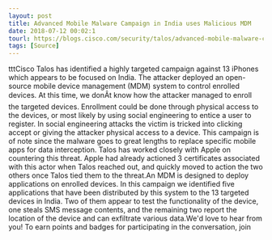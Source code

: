 ```yaml
---
layout: post
title: Advanced Mobile Malware Campaign in India uses Malicious MDM
date: 2018-07-12 00:02:1
tourl: https://blogs.cisco.com/security/talos/advanced-mobile-malware-campaign-in-india-uses-malicious-mdm
tags: [Source]
---
```

tttCisco Talos has identified a highly targeted campaign against 13 iPhones which appears to be focused on India. The attacker deployed an open-source mobile device management (MDM) system to control enrolled devices. At this time, we donÂt know how the attacker managed to enroll the targeted devices. Enrollment could be done through physical access to the devices, or most likely by using social engineering to entice a user to register. In social engineering attacks the victim is tricked into clicking accept or giving the attacker physical access to a device. This campaign is of note since the malware goes to great lengths to replace specific mobile apps for data interception. Talos has worked closely with Apple on countering this threat. Apple had already actioned 3 certificates associated with this actor when Talos reached out, and quickly moved to action the two others once Talos tied them to the threat.An MDM is designed to deploy applications on enrolled devices. In this campaign we identified five applications that have been distributed by this system to the 13 targeted devices in India. Two of them appear to test the functionality of the device, one steals SMS message contents, and the remaining two report the location of the device and can exfiltrate various data.We'd love to hear from you! To earn points and badges for participating in the conversation, join 